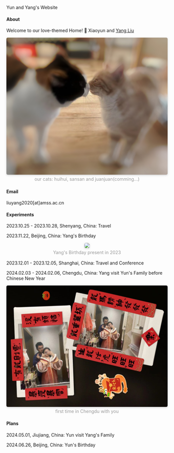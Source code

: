 
Yun and Yang's Website

#### About

Welcome to our love-themed Home! 💖 Xiaoyun and [Yang Liu](https://liu-yang-maker.github.io/Liu.Y/)

<center>
    <img style="border-radius: 0.3125em;
    box-shadow: 0 2px 4px 0 rgba(34,36,38,.12),0 2px 10px 0 rgba(34,36,38,.08);" 
    src="https://raw.githubusercontent.com/liu-yang-maker/yy-page/main/contents/figs/huisan.png" width=600> 
    <br>
    <div style="color:orange;
    display: inline-block;
    color: #999;
    padding: 2px;">our cats: huihui, sansan and juanjuan(comming...)</div>
</center>

#### Email
liuyang2020[at]amss.ac.cn

#### Experiments
2023.10.25 - 2023.10.28, Shenyang, China: Travel

2023.11.22, Beijing, China: Yang's Birthday

<center>
    <img style="border-radius: 0.3125em;
    box-shadow: 0 2px 4px 0 rgba(34,36,38,.12),0 2px 10px 0 rgba(34,36,38,.08);" 
    src="https://raw.githubusercontent.com/liu-yang-maker/yy-page/main/contents/figs/2023yangbirthday.png" width=600> 
    <br>
    <div style="color:orange;
    display: inline-block;
    color: #999;
    padding: 2px;">Yang's Birthday present in 2023</div>
</center>

2023.12.01 - 2023.12.05, Shanghai, China: Travel and Conference

2024.02.03 - 2024.02.06, Chengdu, China: Yang visit Yun's Family before Chinese New Year

<center>
    <img style="border-radius: 0.3125em;
    box-shadow: 0 2px 4px 0 rgba(34,36,38,.12),0 2px 10px 0 rgba(34,36,38,.08);" 
    src="https://raw.githubusercontent.com/liu-yang-maker/yy-page/main/contents/figs/chengdu1.png" width=600> 
    <br>
    <div style="color:orange;
    display: inline-block;
    color: #999;
    padding: 2px;">first time in Chengdu with you</div>
</center>

#### Plans
2024.05.01, Jiujiang, China: Yun visit Yang's Family

2024.06.26, Beijing, China: Yun's Birthday
